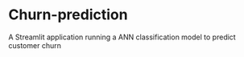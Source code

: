 # Churn-prediction
A Streamlit application running a ANN classification model to predict customer churn
